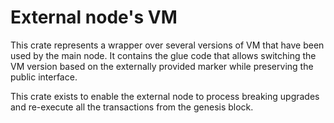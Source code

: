 # External node's VM

This crate represents a wrapper over several versions of VM that have been used by the main node. It contains the glue code that allows switching the VM version based on the externally provided marker while preserving the public interface.

This crate exists to enable the external node to process breaking upgrades and re-execute all the transactions from the genesis block.
